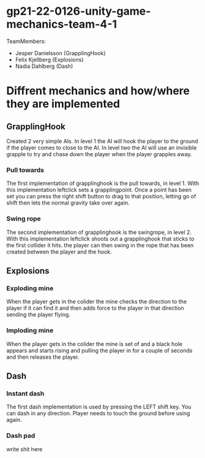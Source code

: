 # gp21-22-0126-unity-game-mechanics-team-4-1
TeamMembers:
* Jesper Danielsson (GrapplingHook)
* Felix Kjellberg (Explosions)
* Nadia Dahlberg (Dash)

# Diffrent mechanics and how/where they are implemented
## GrapplingHook
Created 2 very simple AIs. In level 1 the AI will hook the player to the ground if the player comes to close to the AI. In level two the AI will use an invisible grapple to try and chase down the player when the player grapples away.
### Pull towards
The first implementation of grapplinghook is the pull towards, in level 1. With this implementation leftclick sets a grapplingpoint. Once a point has been set you can press the right shift button to drag to that position, letting go of shift then lets the normal gravity take over again.
### Swing rope
The second implementation of grapplinghook is the swingrope, in level 2. With this implementation leftclick shoots out a grapplinghook that sticks to the first collider it hits. the player can then swing in the rope that has been created between the player and the hook.
## Explosions
### Exploding mine
When the player gets in the colider the mine checks the direction to the player if it can find it and then adds force to the player in that direction sending the player flying.
### Imploding mine
When the player gets in the colider the mine is set of and a black hole appears and starts rising and pulling the player in for a couple of seconds and then releases the player.
## Dash
### Instant dash
The first dash implementation is used by pressing the LEFT shift key. You can dash in any direction. Player needs to touch the ground before using again.
### Dash pad
write shit here
